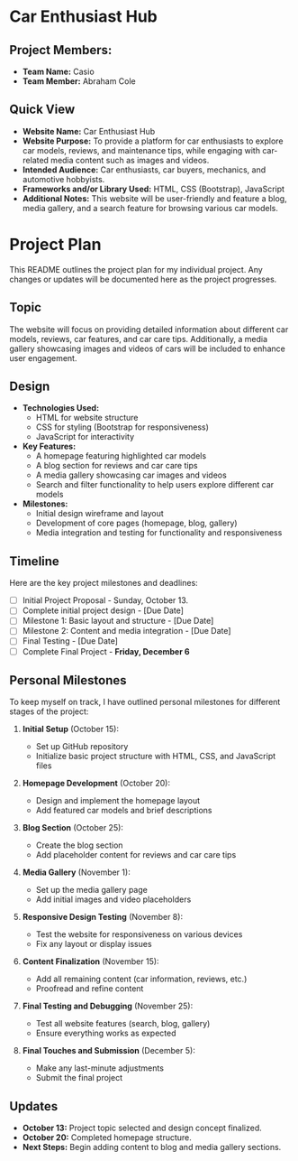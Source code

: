 # Car Enthusiast Hub

## Project Members:

- **Team Name:** Casio
- **Team Member:** Abraham Cole

## Quick View

- **Website Name:** Car Enthusiast Hub
- **Website Purpose:** To provide a platform for car enthusiasts to explore car models, reviews, and maintenance tips, while engaging with car-related media content such as images and videos.
- **Intended Audience:** Car enthusiasts, car buyers, mechanics, and automotive hobbyists.
- **Frameworks and/or Library Used:** HTML, CSS (Bootstrap), JavaScript
- **Additional Notes:** This website will be user-friendly and feature a blog, media gallery, and a search feature for browsing various car models.

# Project Plan

This README outlines the project plan for my individual project. Any changes or updates will be documented here as the project progresses.

## Topic

The website will focus on providing detailed information about different car models, reviews, car features, and car care tips. Additionally, a media gallery showcasing images and videos of cars will be included to enhance user engagement.

## Design

- **Technologies Used:**
    - HTML for website structure
    - CSS for styling (Bootstrap for responsiveness)
    - JavaScript for interactivity
- **Key Features:**
    - A homepage featuring highlighted car models
    - A blog section for reviews and car care tips
    - A media gallery showcasing car images and videos
    - Search and filter functionality to help users explore different car models
- **Milestones:**
    - Initial design wireframe and layout
    - Development of core pages (homepage, blog, gallery)
    - Media integration and testing for functionality and responsiveness

## Timeline

Here are the key project milestones and deadlines:

- [ ] Initial Project Proposal - Sunday, October 13.
- [ ] Complete initial project design - [Due Date]
- [ ] Milestone 1: Basic layout and structure - [Due Date]
- [ ] Milestone 2: Content and media integration - [Due Date]
- [ ] Final Testing - [Due Date]
- [ ] Complete Final Project - **Friday, December 6**

## Personal Milestones

To keep myself on track, I have outlined personal milestones for different stages of the project:

1. **Initial Setup** (October 15):
    - Set up GitHub repository
    - Initialize basic project structure with HTML, CSS, and JavaScript files

2. **Homepage Development** (October 20):
    - Design and implement the homepage layout
    - Add featured car models and brief descriptions

3. **Blog Section** (October 25):
    - Create the blog section
    - Add placeholder content for reviews and car care tips

4. **Media Gallery** (November 1):
    - Set up the media gallery page
    - Add initial images and video placeholders

5. **Responsive Design Testing** (November 8):
    - Test the website for responsiveness on various devices
    - Fix any layout or display issues

6. **Content Finalization** (November 15):
    - Add all remaining content (car information, reviews, etc.)
    - Proofread and refine content

7. **Final Testing and Debugging** (November 25):
    - Test all website features (search, blog, gallery)
    - Ensure everything works as expected

8. **Final Touches and Submission** (December 5):
    - Make any last-minute adjustments
    - Submit the final project

## Updates

- **October 13:** Project topic selected and design concept finalized.
- **October 20:** Completed homepage structure.
- **Next Steps:** Begin adding content to blog and media gallery sections.
